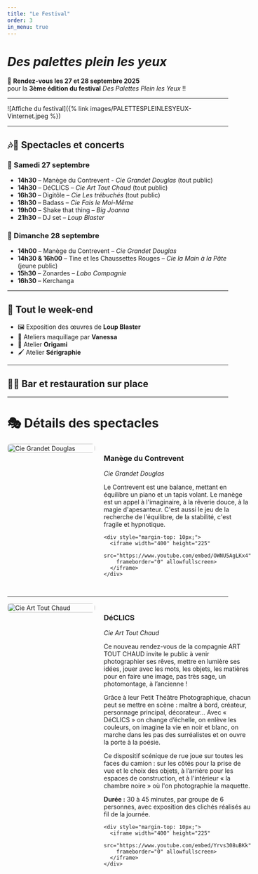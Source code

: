```yaml
---
title: "Le Festival"
order: 3
in_menu: true
---
```

# _Des palettes plein les yeux_  

🤩 **Rendez-vous les 27 et 28 septembre 2025**  
pour la **3ème édition du festival** _Des Palettes Plein les Yeux_ !!  

---

![Affiche du festival]({% link images/PALETTESPLEINLESYEUX-Vinternet.jpeg %})  

---

## 🎶🥳 Spectacles et concerts  

### 📅 Samedi 27 septembre
- **14h30** – Manège du Contrevent -  _Cie Grandet Douglas_ (tout public)  
- **14h30** – DéCLICS – _Cie Art Tout Chaud_ (tout public)  
- **16h30** – Digitôle – _Cie Les trébuchés_ (tout public)  
- **18h30** – Badass – _Cie Fais le Moi-Même_  
- **19h00** – Shake that thing – _Big Joanna_  
- **21h30** – DJ set – _Loup Blaster_  

### 📅 Dimanche 28 septembre
- **14h00** – Manège du Contrevent – _Cie Grandet Douglas_  
- **14h30 & 16h00** – Tine et les Chaussettes Rouges – _Cie la Main à la Pâte_ (jeune public)  
- **15h30** – Zonardes – _Labo Compagnie_  
- **16h30** – Kerchanga  

---

## 🎨 Tout le week-end
- 🖼️ Exposition des œuvres de **Loup Blaster**  
- 💄 Ateliers maquillage par **Vanessa**  
- 🐸 Atelier **Origami**  
- 🖌️ Atelier **Sérigraphie**  

---

## 🍻🥙 Bar et restauration sur place  

---

# 🎭 Détails des spectacles

<!-- Manège du Contrevent -->
<div style="display: flex; align-items: flex-start; margin-bottom: 30px;">

  <div style="flex: 0 0 200px; margin-right: 20px;">
    <img src="{% link images/grandet-douglas.jpg %}" alt="Cie Grandet Douglas" style="width:100%; border-radius: 8px;">
  </div>

  <div style="flex: 1;">
    <h3>Manège du Contrevent</h3>
    <p><i>Cie Grandet Douglas</i></p>
    <p>
      Le Contrevent est une balance, mettant en équilibre un piano et un tapis volant.  
      Le manège est un appel à l'imaginaire, à la rêverie douce, à la magie d'apesanteur.  
      C'est aussi le jeu de la recherche de l'équilibre, de la stabilité, c'est fragile et hypnotique.
    </p>

    <div style="margin-top: 10px;">
      <iframe width="400" height="225" 
        src="https://www.youtube.com/embed/OWNU5AgLKx4" 
        frameborder="0" allowfullscreen>
      </iframe>
    </div>
  </div>

</div>

---

<!-- DéCLICS -->
<div style="display: flex; align-items: flex-start; margin-bottom: 30px;">

  <div style="flex: 0 0 200px; margin-right: 20px;">
    <img src="{% link images/DSCF7038.jpg-2 - copie.jpg %}" alt="Cie Art Tout Chaud" style="width:100%; border-radius: 8px;">
  </div>

  <div style="flex: 1;">
    <h3>DéCLICS</h3>
    <p><i>Cie Art Tout Chaud</i></p>
    <p>
      Ce nouveau rendez-vous de la compagnie ART TOUT CHAUD invite le public à venir 
      photographier ses rêves, mettre en lumière ses idées, jouer avec les mots, les objets, 
      les matières pour en faire une image, pas très sage, un photomontage, à l’ancienne !
    </p>
    <p>
      Grâce à leur Petit Théâtre Photographique, chacun peut se mettre en scène : maître à bord, 
      créateur, personnage principal, décorateur… Avec « DéCLICS » on change d’échelle, 
      on enlève les couleurs, on imagine la vie en noir et blanc, on marche dans les pas des 
      surréalistes et on ouvre la porte à la poésie.
    </p>
    <p>
      Ce dispositif scénique de rue joue sur toutes les faces du camion : sur les côtés 
      pour la prise de vue et le choix des objets, à l’arrière pour les espaces de construction, 
      et à l'intérieur « la chambre noire » où l'on photographie la maquette.
    </p>
    <p><b>Durée :</b> 30 à 45 minutes, par groupe de 6 personnes, avec exposition des clichés réalisés au fil de la journée.</p>

    <div style="margin-top: 10px;">
      <iframe width="400" height="225" 
        src="https://www.youtube.com/embed/Yrvs308uBKk" 
        frameborder="0" allowfullscreen>
      </iframe>
    </div>
  </div>

</div> 